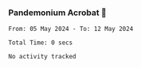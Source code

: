 ### Pandemonium Acrobat 🤸

<!--START_SECTION:waka-->

```all_time
From: 05 May 2024 - To: 12 May 2024

Total Time: 0 secs

No activity tracked
```

<!--END_SECTION:waka-->
